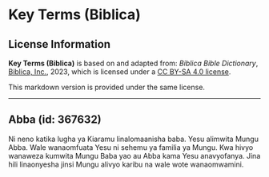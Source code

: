 # Key Terms (Biblica)

## License Information

**Key Terms (Biblica)** is based on and adapted from: _Biblica Bible Dictionary_, [Biblica, Inc.](https://www.biblica.com/), 2023, which is licensed under a [CC BY-SA 4.0 license](https://creativecommons.org/licenses/by-sa/4.0/legalcode.en).

This markdown version is provided under the same license.



--------------------------------

## Abba (id: 367632)

Ni neno katika lugha ya Kiaramu linalomaanisha baba. Yesu alimwita Mungu Abba. Wale wanaomfuata Yesu ni sehemu ya familia ya Mungu. Kwa hivyo wanaweza kumwita Mungu Baba yao au Abba kama Yesu anavyofanya. Jina hili linaonyesha jinsi Mungu alivyo karibu na wale wote wanaomwamini.


